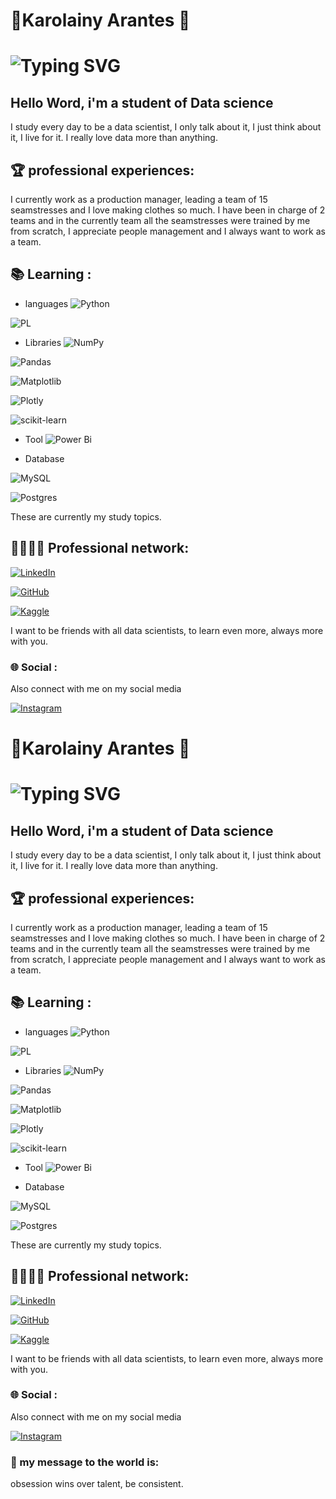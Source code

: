 # 🌸Karolainy Arantes 🌸

# ![Typing SVG](https://readme-typing-svg.demolab.com?font=Fira+Code&size=25&pause=1000&color=FF66B2&center=true&random=false&width=435&lines=Karolainy+De+Sousa+Arantes.;Future+Data+scientist⭐)

## Hello Word, i'm a student of Data science
I study every day to be a data scientist, I only talk about it, I just think about it, I live for it. I really love data more than anything.

## 🏆 professional experiences:
I currently work as a production manager, leading a team of 15 seamstresses and I love making clothes so much. I have been in charge of 2 teams and in the currently team all the seamstresses were trained by me from scratch, I appreciate people management and I always  want to work as a team.
 ## 📚 Learning :

* languages
![Python](https://img.shields.io/badge/python-3670A0?style=for-the-badge&logo=python&logoColor=ffdd54)

![PL](https://img.shields.io/badge/PL%2FSQL-FFFFFF?style=for-the-badge&logo=oracle&logoColor=FF0000&labelColor=FFFFFF&color=FF0000)

* Libraries
![NumPy](https://img.shields.io/badge/numpy-%23013243.svg?style=for-the-badge&logo=numpy&logoColor=white)

![Pandas](https://img.shields.io/badge/pandas-%23150458.svg?style=for-the-badge&logo=pandas&logoColor=white)

![Matplotlib](https://img.shields.io/badge/Matplotlib-%23ffffff.svg?style=for-the-badge&logo=Matplotlib&logoColor=black)

![Plotly](https://img.shields.io/badge/Plotly-%233F4F75.svg?style=for-the-badge&logo=plotly&logoColor=white)


![scikit-learn](https://img.shields.io/badge/scikit--learn-%23F7931E.svg?style=for-the-badge&logo=scikit-learn&logoColor=white)

* Tool
![Power Bi](https://img.shields.io/badge/power_bi-F2C811?style=for-the-badge&logo=powerbi&logoColor=black)

* Database

![MySQL](https://img.shields.io/badge/mysql-4479A1.svg?style=for-the-badge&logo=mysql&logoColor=white)

![Postgres](https://img.shields.io/badge/postgres-%23316192.svg?style=for-the-badge&logo=postgresql&logoColor=white)

These  are currently my study topics. 

## 💼👩🏻‍💻 Professional network:

[![LinkedIn](https://img.shields.io/badge/LinkedIn-0077B5?style=for-the-badge&logo=linkedin&logoColor=white)](https://www.linkedin.com/in/karolainy-de-sousa-arantes-560801303/)

[![GitHub](https://img.shields.io/badge/GitHub-100000?style=for-the-badge&logo=github&logoColor=white)](https://github.com/KarolainyArantes)



[![Kaggle](https://img.shields.io/badge/Kaggle-20BEFF?style=for-the-badge&logo=kaggle&logoColor=white)](https://www.kaggle.com/karolainyarantes/code)

I want to be friends with all data scientists, to learn even more, always more with you.

### 🌐 Social : 

Also connect with me on my social media

[![Instagram](https://img.shields.io/badge/-Instagram-%23E4405F?style=for-the-badge&logo=instagram&logoColor=white)](https://www.instagram.com/littiecherry/)

# 🌸Karolainy Arantes 🌸

# ![Typing SVG](https://readme-typing-svg.demolab.com?font=Fira+Code&size=25&pause=1000&color=FF66B2&center=true&random=false&width=435&lines=Karolainy+De+Sousa+Arantes.;Future+Data+scientist⭐)

## Hello Word, i'm a student of Data science
I study every day to be a data scientist, I only talk about it, I just think about it, I live for it. I really love data more than anything.

## 🏆 professional experiences:
I currently work as a production manager, leading a team of 15 seamstresses and I love making clothes so much. I have been in charge of 2 teams and in the currently team all the seamstresses were trained by me from scratch, I appreciate people management and I always  want to work as a team.
 ## 📚 Learning :

* languages
![Python](https://img.shields.io/badge/python-3670A0?style=for-the-badge&logo=python&logoColor=ffdd54)

![PL](https://img.shields.io/badge/PL%2FSQL-FFFFFF?style=for-the-badge&logo=oracle&logoColor=FF0000&labelColor=FFFFFF&color=FF0000)

* Libraries
![NumPy](https://img.shields.io/badge/numpy-%23013243.svg?style=for-the-badge&logo=numpy&logoColor=white)

![Pandas](https://img.shields.io/badge/pandas-%23150458.svg?style=for-the-badge&logo=pandas&logoColor=white)

![Matplotlib](https://img.shields.io/badge/Matplotlib-%23ffffff.svg?style=for-the-badge&logo=Matplotlib&logoColor=black)

![Plotly](https://img.shields.io/badge/Plotly-%233F4F75.svg?style=for-the-badge&logo=plotly&logoColor=white)


![scikit-learn](https://img.shields.io/badge/scikit--learn-%23F7931E.svg?style=for-the-badge&logo=scikit-learn&logoColor=white)

* Tool
![Power Bi](https://img.shields.io/badge/power_bi-F2C811?style=for-the-badge&logo=powerbi&logoColor=black)

* Database

![MySQL](https://img.shields.io/badge/mysql-4479A1.svg?style=for-the-badge&logo=mysql&logoColor=white)

![Postgres](https://img.shields.io/badge/postgres-%23316192.svg?style=for-the-badge&logo=postgresql&logoColor=white)

These  are currently my study topics. 

## 💼👩🏻‍💻 Professional network:

[![LinkedIn](https://img.shields.io/badge/LinkedIn-0077B5?style=for-the-badge&logo=linkedin&logoColor=white)](https://www.linkedin.com/in/karolainy-de-sousa-arantes-560801303/)

[![GitHub](https://img.shields.io/badge/GitHub-100000?style=for-the-badge&logo=github&logoColor=white)](https://github.com/KarolainyArantes)



[![Kaggle](https://img.shields.io/badge/Kaggle-20BEFF?style=for-the-badge&logo=kaggle&logoColor=white)](https://www.kaggle.com/karolainyarantes/code)

I want to be friends with all data scientists, to learn even more, always more with you.

### 🌐 Social : 

Also connect with me on my social media

[![Instagram](https://img.shields.io/badge/-Instagram-%23E4405F?style=for-the-badge&logo=instagram&logoColor=white)](https://www.instagram.com/littiecherry/)


### 📨 my message to the world is:

obsession wins over talent, be consistent.

